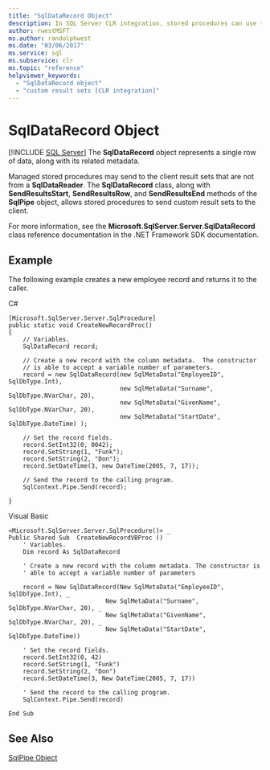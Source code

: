 ```yaml
---
title: "SqlDataRecord Object"
description: In SQL Server CLR integration, stored procedures can use the SqlDataRecord class to send custom result sets to the client.
author: rwestMSFT
ms.author: randolphwest
ms.date: "03/06/2017"
ms.service: sql
ms.subservice: clr
ms.topic: "reference"
helpviewer_keywords:
  - "SqlDataRecord object"
  - "custom result sets [CLR integration]"
---
```

# SqlDataRecord Object
 [!INCLUDE [SQL Server](../../includes/applies-to-version/sqlserver.md)]
  The **SqlDataRecord** object represents a single row of data, along with its related metadata.  
  
 Managed stored procedures may send to the client result sets that are not from a **SqlDataReader**. The **SqlDataRecord** class, along with **SendResultsStart**, **SendResultsRow**, and **SendResultsEnd** methods of the **SqlPipe** object, allows stored procedures to send custom result sets to the client.  
  
 For more information, see the **Microsoft.SqlServer.Server.SqlDataRecord** class reference documentation in the .NET Framework SDK documentation.  
  
## Example  
 The following example creates a new employee record and returns it to the caller.  
  
 C#  
  
```  
[Microsoft.SqlServer.Server.SqlProcedure]  
public static void CreateNewRecordProc()  
{  
    // Variables.         
    SqlDataRecord record;  
  
    // Create a new record with the column metadata.  The constructor   
    // is able to accept a variable number of parameters.  
    record = new SqlDataRecord(new SqlMetaData("EmployeeID", SqlDbType.Int),  
                               new SqlMetaData("Surname", SqlDbType.NVarChar, 20),  
                               new SqlMetaData("GivenName", SqlDbType.NVarChar, 20),  
                               new SqlMetaData("StartDate", SqlDbType.DateTime) );  
  
    // Set the record fields.  
    record.SetInt32(0, 0042);  
    record.SetString(1, "Funk");  
    record.SetString(2, "Don");  
    record.SetDateTime(3, new DateTime(2005, 7, 17));  
  
    // Send the record to the calling program.  
    SqlContext.Pipe.Send(record);  
  
}  
```  
  
 Visual Basic  
  
```  
<Microsoft.SqlServer.Server.SqlProcedure()> _  
Public Shared Sub  CreateNewRecordVBProc ()  
    ' Variables.  
    Dim record As SqlDataRecord  
  
    ' Create a new record with the column metadata. The constructor is   
    ' able to accept a variable number of parameters  
  
    record = New SqlDataRecord(New SqlMetaData("EmployeeID", SqlDbType.Int), _  
                           New SqlMetaData("Surname", SqlDbType.NVarChar, 20), _  
                           New SqlMetaData("GivenName", SqlDbType.NVarChar, 20), _  
                           New SqlMetaData("StartDate", SqlDbType.DateTime))  
  
    ' Set the record fields.  
    record.SetInt32(0, 42)  
    record.SetString(1, "Funk")  
    record.SetString(2, "Don")  
    record.SetDateTime(3, New DateTime(2005, 7, 17))  
  
    ' Send the record to the calling program.  
    SqlContext.Pipe.Send(record)  
  
End Sub  
```  
  
## See Also  
 [SqlPipe Object](../../relational-databases/clr-integration-data-access-in-process-ado-net/sqlpipe-object.md)  
  
  
